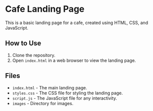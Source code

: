 # Cafe Landing Page

This is a basic landing page for a cafe, created using HTML, CSS, and JavaScript.

## How to Use

1. Clone the repository.
2. Open `index.html` in a web browser to view the landing page.

## Files

- `index.html` - The main landing page.
- `styles.css` - The CSS file for styling the landing page.
- `script.js` - The JavaScript file for any interactivity.
- `images` - Directory for images.